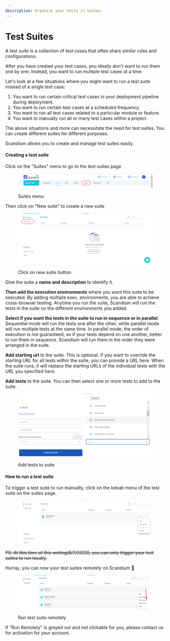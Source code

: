 ```yaml
---
description: Organize your tests in Suites
---
```


# Test Suites

A test suite is a collection of test cases that often share similar rules and configurations.

After you have created your test cases, you ideally don't want to run them one by one. Instead, you want to run multiple test cases at a time.

Let's look at a few situations where you might want to run a test suite instead of a single test case:

1. You want to run certain critical test cases in your deployment pipeline during deployment.
2. You want to run certain test cases at a scheduled frequency.&#x20;
3. You want to run all test cases related to a particular module or feature.
4. You want to manually run all or many test cases within a project.

The above situations and more can necessitate the need for test suites. You can create different suites for different purposes.

Scandium allows you to create and manage test suites easily.

#### Creating a test suite

Click on the "Suites" menu to go to the test suites page

<figure><img src=".gitbook/assets/image (35).png" alt=""><figcaption><p>Suites menu</p></figcaption></figure>

Then click on "New suite" to create a new suite

<figure><img src=".gitbook/assets/image (36).png" alt=""><figcaption><p>Click on new suite button</p></figcaption></figure>

Give the suite a **name and description** to identify it.&#x20;

**Then add the execution environments** where you want this suite to be executed. By adding multiple exec. environments, you are able to achieve cross-browser testing. Anytime you run the suite, Scandium will run the tests in the suite on the different environments you added.

**Select if you want the tests in the suite to run in sequence or in parallel**. Sequential mode will run the tests one after the other, while parallel mode will run multiple tests at the same time. In parallel mode, the order of execution is not guaranteed, so if your tests depend on one another, better to run them in sequence. Scandium will run them in the order they were arranged in the suite.

**Add starting url** to the suite. This is optional. If you want to override the starting URL for all tests within the suite, you can provide a URL here. When the suite runs, it will replace the starting URLs of the individual tests with the URL you specified here.

**Add** **tests** to the suite. You can then select one or more tests to add to the suite.

<figure><img src=".gitbook/assets/image (38).png" alt=""><figcaption><p>Add tests to suite</p></figcaption></figure>

#### How to run a test suite

To trigger a test suite to run manually, click on the kebab menu of the test suite on the suites page.

<figure><img src=".gitbook/assets/image (39).png" alt=""><figcaption></figcaption></figure>

~~PS: At this time of this writing(8/7/2023), you can only trigger your test suites to run locally.~~

Hurray, you can now your test suites remotely on Scandium 🎉

<figure><img src=".gitbook/assets/image (59).png" alt=""><figcaption><p>Run test suite remotely</p></figcaption></figure>

If "Run Remotely" is greyed out and not clickable for you, please contact us for activation for your account.
